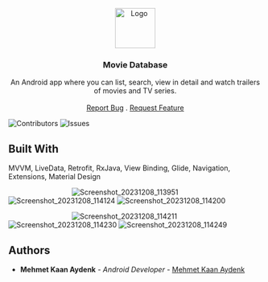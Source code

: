 <p align="center">
  <a href="https://github.com/mkaanaydenk/TMDb">
    <img src="https://www.themoviedb.org/assets/2/v4/logos/v2/blue_square_2-d537fb228cf3ded904ef09b136fe3fec72548ebc1fea3fbbd1ad9e36364db38b.svg" alt="Logo" width="80" height="80">
  </a>

  <h3 align="center">Movie Database</h3>

  <p align="center">
    An Android app where you can list, search, view in detail and watch trailers of movies and TV series. 
    <br/>
    <br/>
    <a href="https://github.com/mkaanaydenk/TMDb/issues">Report Bug</a>
    .
    <a href="https://github.com/mkaanaydenk/TMDb/issues">Request Feature</a>
  </p>
</p>

![Contributors](https://img.shields.io/github/contributors/mkaanaydenk/TMDb?color=dark-green) ![Issues](https://img.shields.io/github/issues/mkaanaydenk/TMDb) 

## Built With

MVVM, LiveData, Retrofit, RxJava, View Binding, Glide, Navigation, Extensions, Material Design



&nbsp; &nbsp; &nbsp; &nbsp; &nbsp; &nbsp; &nbsp; &nbsp; &nbsp; &nbsp; &nbsp; &nbsp; &nbsp; &nbsp; &nbsp; &nbsp; ![Screenshot_20231208_113951](https://github.com/mkaanaydenk/TMDb/assets/54694153/740f5044-8512-454a-9fa9-a3e555362765)
![Screenshot_20231208_114124](https://github.com/mkaanaydenk/TMDb/assets/54694153/6ee3477a-84af-435a-9624-8ed80e73c5a7)
![Screenshot_20231208_114200](https://github.com/mkaanaydenk/TMDb/assets/54694153/3542d46a-e55d-44e9-b9c8-5e66353a2388)

&nbsp; &nbsp; &nbsp; &nbsp; &nbsp; &nbsp; &nbsp; &nbsp; &nbsp; &nbsp; &nbsp; &nbsp; &nbsp; &nbsp; &nbsp; &nbsp; ![Screenshot_20231208_114211](https://github.com/mkaanaydenk/TMDb/assets/54694153/f045e242-6215-4153-ae73-9ebf4b63ae11)
![Screenshot_20231208_114230](https://github.com/mkaanaydenk/TMDb/assets/54694153/fa0d4850-3b1e-4f91-8910-a22bf8edb913)
![Screenshot_20231208_114249](https://github.com/mkaanaydenk/TMDb/assets/54694153/6c25ce3b-7481-4c92-ba2b-b52cd0724bc2)



## Authors

* **Mehmet Kaan Aydenk** - *Android Developer* - [Mehmet Kaan Aydenk](https://github.com/mkaanaydenk)
